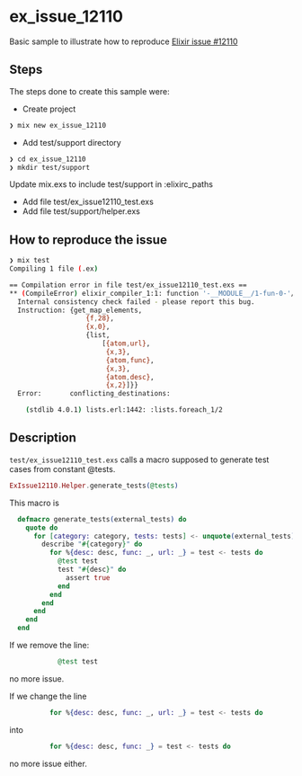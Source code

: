# ex_issue_12110
Basic sample to illustrate how to reproduce [Elixir issue #12110](https://github.com/elixir-lang/elixir/issues/12110)

## Steps
The steps done to create this sample were:

* Create project
```bash
❯ mix new ex_issue_12110
```
* Add test/support directory
```bash
❯ cd ex_issue_12110
❯ mkdir test/support
```
Update mix.exs to include test/support in :elixirc_paths
* Add file test/ex_issue12110_test.exs
* Add file test/support/helper.exs

## How to reproduce the issue
```bash
❯ mix test
Compiling 1 file (.ex)

== Compilation error in file test/ex_issue12110_test.exs ==
** (CompileError) elixir_compiler_1:1: function '-__MODULE__/1-fun-0-'/2+6:
  Internal consistency check failed - please report this bug.
  Instruction: {get_map_elements,
                   {f,28},
                   {x,0},
                   {list,
                       [{atom,url},
                        {x,3},
                        {atom,func},
                        {x,3},
                        {atom,desc},
                        {x,2}]}}
  Error:       conflicting_destinations:

    (stdlib 4.0.1) lists.erl:1442: :lists.foreach_1/2
```

## Description

`test/ex_issue12110_test.exs` calls a macro supposed to generate test cases from constant @tests.
```elixir
ExIssue12110.Helper.generate_tests(@tests)
```

This macro is
```elixir
  defmacro generate_tests(external_tests) do
    quote do
      for [category: category, tests: tests] <- unquote(external_tests) do
        describe "#{category}" do
          for %{desc: desc, func: _, url: _} = test <- tests do
            @test test
            test "#{desc}" do
              assert true
            end
          end
        end
      end
    end
  end
```

If we remove the line:
```elixir
            @test test
```
no more issue.

If we change the line
```elixir
          for %{desc: desc, func: _, url: _} = test <- tests do
```
into
```elixir
          for %{desc: desc, func: _} = test <- tests do
```
no more issue either.
